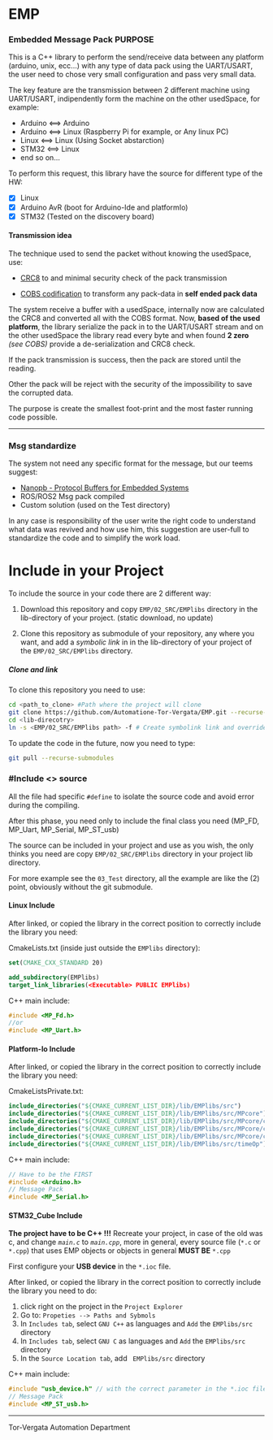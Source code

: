 # EMP
### Embedded Message Pack PURPOSE

This is a C++ library to perform the  send/receive data between any platform (arduino, unix, ecc...) with any type of data pack using the UART/USART, the user need to chose very small configuration and pass very small data.

The key feature are the transmission between 2 different machine using UART/USART, indipendently form the machine on the other usedSpace, for example:

- Arduino <==> Arduino
- Arduino <==> Linux (Raspberry Pi for example, or Any linux PC)
- Linux <==> Linux (Using Socket abstarction)
- STM32 <==> Linux
- end so on...

 To perform this request, this library have the source for different type of the HW:

- [x] Linux
- [x] Arduino AvR (boot for Arduino-Ide and platformIo)
- [x] STM32 (Tested on the discovery board)

#### Transmission idea
The technique used to send the packet without knowing the usedSpace, use:

- [CRC8](https://en.wikipedia.org/wiki/Cyclic_redundancy_check) to and minimal security check of the pack transmission

- [COBS codification](https://en.wikipedia.org/wiki/Consistent_Overhead_Byte_Stuffing) to transform any pack-data in **self ended pack data**

The system receive a buffer with a usedSpace, internally now are calculated the CRC8 and converted all with the  COBS format. Now, **based of the used platform**, the library serialize the pack in to the UART/USART stream and on the other usedSpace the library read every byte and when found **2 zero** *(see COBS)* provide a de-serialization and CRC8 check.

If the pack transmission is success, then the pack are stored until the reading.

Other the pack will be reject with the security of the impossibility to save the corrupted data.   

 The purpose is create the smallest foot-print and the most faster running code possible.

---

### Msg standardize

The system not need any specific format for the message, but our teems suggest:

-  [Nanopb - Protocol Buffers for Embedded Systems](https://github.com/nanopb/nanopb)
- ROS/ROS2 Msg pack compiled
- Custom solution (used on the Test directory)

In any case is responsibility of the user write the right code to understand what data was revived and how use him, this suggestion are user-full to standardize the code and to simplify the work load.

# Include in your Project

To include the source in your code there are 2 different way:

1.  Download this repository and copy  `EMP/02_SRC/EMPlibs` directory in the lib-directory of your project. (static download, no update)

2.  Clone this repository as submodule of your repository, any where you want, and add a *symbolic link* in in the lib-directory of your project of the `EMP/02_SRC/EMPlibs` directory.

##### Clone and link

   To clone this repository you need to use:

   ```bash
   cd <path_to_clone> #Path where the project will clone
   git clone https://github.com/Automatione-Tor-Vergata/EMP.git --recurse-submodules
   cd <lib-direcotry>
   ln -s <EMP/02_SRC/EMPlibs path> -f # Create symbolink link and override precedent if present
   ```
To update the code in the future, now you need to type:
   ```bash
   git pull --recurse-submodules
   ```
### #Include <> source
All the file had specific `#define` to isolate the source code and avoid error during the compiling.

After this phase, you need only to include the final class you need (MP_FD, MP_Uart, MP_Serial, MP_ST_usb)

The source can be included in your project and use as you wish, the only thinks you need are copy `EMP/02_SRC/EMPlibs` directory in your project lib directory.

For more example see the `03_Test` directory, all the example are like the (2) point, obviously without the git submodule.

#### Linux Include

After linked, or copied the library in the correct position to correctly include the library you need:

CmakeLists.txt (inside just outside the `EMPlibs` directory):

```cmake
set(CMAKE_CXX_STANDARD 20)

add_subdirectory(EMPlibs)
target_link_libraries(<Executable> PUBLIC EMPlibs)
```

C++ main include:

```c++
#include <MP_Fd.h>
//or
#include <MP_Uart.h>
```

#### Platform-Io Include

After linked, or copied the library in the correct position to correctly include the library you need:

CmakeListsPrivate.txt:

```cmake
include_directories("${CMAKE_CURRENT_LIST_DIR}/lib/EMPlibs/src")
include_directories("${CMAKE_CURRENT_LIST_DIR}/lib/EMPlibs/src/MPcore")
include_directories("${CMAKE_CURRENT_LIST_DIR}/lib/EMPlibs/src/MPcore/circularBuffer")
include_directories("${CMAKE_CURRENT_LIST_DIR}/lib/EMPlibs/src/MPcore/cobs-c")
include_directories("${CMAKE_CURRENT_LIST_DIR}/lib/EMPlibs/src/MPcore/crc8")
include_directories("${CMAKE_CURRENT_LIST_DIR}/lib/EMPlibs/src/timeOp")
```

C++ main include:

```c++
// Have to be the FIRST
#include <Arduino.h>
// Message Pack 
#include <MP_Serial.h>
```



#### STM32_Cube Include

**The project have to be C++ !!!** Recreate your project, in case of the old was c, and change *`main.c`* to *`main.cpp`*, more in general, every source file (`*.c` or `*.cpp`) that uses EMP objects or objects in general **MUST BE** `*.cpp`

First configure your **USB device** in the `*.ioc` file. 

After linked, or copied the library in the correct position to correctly include the library you need to do:

1. click right on the project in the `Project Explorer`
2. Go to: `Propeties --> Paths and Sybmols`
3. In `Includes tab`, select `GNU C++` as languages and `Add` the `EMPlibs/src` directory
4. In `Includes tab`, select `GNU C` as languages and `Add` the `EMPlibs/src` directory
5. In the `Source Location tab`, add ` EMPlibs/src` directory

C++ main include:

```c++
#include "usb_device.h" // with the correct parameter in the *.ioc file
// Message Pack 
#include <MP_ST_usb.h>

```





---
Tor-Vergata Automation Department

